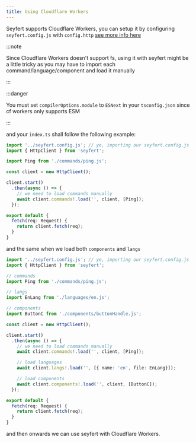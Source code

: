 ```yaml
---
title: Using Cloudflare Workers
---
```

Seyfert supports Cloudflare Workers, you can setup it by configuring `seyfert.config.js` with `config.http` [see more info here](/guides/setup-project)

:::note

Since Cloudflare Workers doesn't support fs, using it with seyfert might be a little tricky as you may have to import each command/language/component
and load it manually

:::

:::danger

You must set `compilerOptions.module` to `ESNext` in your `tsconfig.json` since cf workers only supports ESM

:::

and your `index.ts` shall follow the following example:

```ts copy
import '../seyfert.config.js'; // ye, importing our seyfert.config.js
import { HttpClient } from 'seyfert';

import Ping from './commands/ping.js';

const client = new HttpClient();

client.start()
  .then(async () => {
    // we need to load commands manually
    await client.commands!.load('', client, [Ping]);
  });

export default {
  fetch(req: Request) {
    return client.fetch(req);
  }
}
```

and the same when we load both `components` and `langs`

```ts copy
import '../seyfert.config.js'; // ye, importing our seyfert.config.js
import { HttpClient } from 'seyfert';

// commands
import Ping from './commands/ping.js';

// langs
import EnLang from './languages/en.js';

// components
import ButtonC from './components/buttonHandle.js';

const client = new HttpClient();

client.start()
  .then(async () => {
    // we need to load commands manually
    await client.commands!.load('', client, [Ping]);

    // load languages
    await client.langs!.load('', [{ name: 'en', file: EnLang}]);

    // load components
    await client.components!.load('', client, [ButtonC]);
  });

export default {
  fetch(req: Request) {
    return client.fetch(req);
  }
}
```

and then onwards we can use seyfert with Cloudflare Workers.
